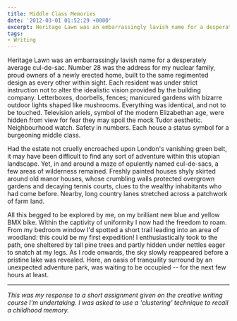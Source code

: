 ```yaml
---
title: Middle Class Memories
date: '2012-03-01 01:52:29 +0000'
excerpt: Heritage Lawn was an embarrassingly lavish name for a desperately average cul-de-sac. Yet, in and around a maze of opulently named cul-de-sacs, a few areas of wilderness remained.
tags:
- Writing
---
```

Heritage Lawn was an embarrassingly lavish name for a desperately average cul-de-sac. Number 28 was the address for my nuclear family, proud owners of a newly erected home, built to the same regimented design as every other within sight. Each resident was under strict instruction not to alter the idealistic vision provided by the building company. Letterboxes, doorbells, fences; manicured gardens with bizarre outdoor lights shaped like mushrooms. Everything was identical, and not to be touched. Television ariels, symbol of the modern Elizabethan age, were hidden from view for fear they may spoil the mock Tudor aesthetic. Neighbourhood watch. Safety in numbers. Each house a status symbol for a burgeoning middle class.

Had the estate not cruelly encroached upon London's vanishing green belt, it may have been difficult to find any sort of adventure within this utopian landscape. Yet, in and around a maze of opulently named cul-de-sacs, a few areas of wilderness remained. Freshly painted houses shyly skirted around old manor houses, whose crumbling walls protected overgrown gardens and decaying tennis courts, clues to the wealthy inhabitants who had come before. Nearby, long country lanes stretched across a patchwork of farm land.

All this begged to be explored by me, on my brilliant new blue and yellow BMX bike. Within the captivity of uniformity I now had the freedom to roam. From my bedroom window I'd spotted a short trail leading into an area of woodland: this could be my first expedition! I enthusiastically took to the path, one sheltered by tall pine trees and partly hidden under nettles eager to snatch at my legs. As I rode onwards, the sky slowly reappeared before a pristine lake was revealed. Here, an oasis of tranquility surround by an unexpected adventure park, was waiting to be occupied -- for the next few hours at least.

***

*This was my response to a short assignment given on the creative writing course I'm undertaking. I was asked to use a 'clustering' technique to recall a childhood memory.*
